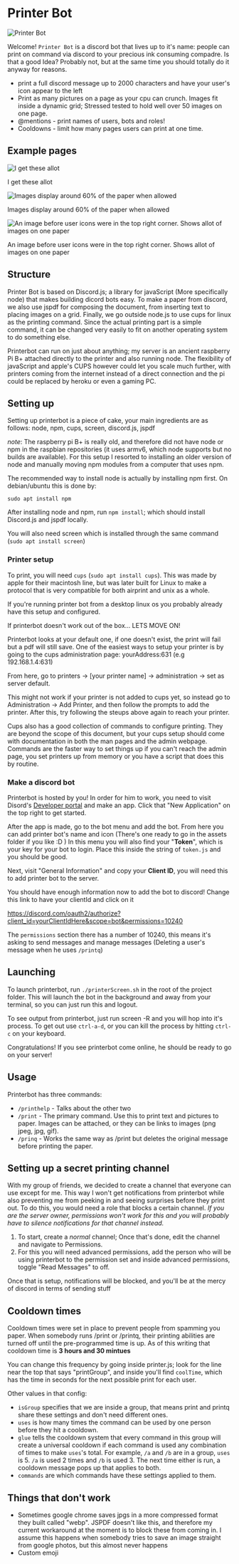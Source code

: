 # Printer Bot

![Printer Bot](./readmeAssets/printer.jpg)

Welcome! `Printer Bot` is a discord bot that lives up to it's name: people can print on command via discord to your precious ink consuming compadre. Is that a good Idea? Probably not, but at the same time you should totally do it anyway for reasons.

* print a full discord message up to 2000 characters and have your user's icon appear to the left
* Print as many pictures on a page as your cpu can crunch. Images fit inside a dynamic grid; Stressed tested to hold well over 50 images on one page.
* @mentions - print names of users, bots and roles!
* Cooldowns - limit how many pages users can print at one time.

## Example pages

![I get these allot](/readmeAssets/windexPoptart.jpeg)

I get these allot

![Images display around 60% of the paper when allowed](/readmeAssets/bigImage.jpeg)

Images display around 60% of the paper when allowed

![An image before user icons were in the top right corner. Shows allot of images on one paper](/readmeAssets/taohao.jpeg)

An image before user icons were in the top right corner. Shows allot of images on one paper


## Structure

Printer Bot is based on Discord.js; a library for javaScript (More specifically node) that makes building dicord bots easy. To make a paper from discord, we also use jspdf for composing the document, from inserting text to placing images on a grid. Finally, we go outside node.js to use cups for linux as the printing command. Since the actual printing part is a simple command, it can be changed very easily to fit on another operating system to do something else.

Printerbot can run on just about anything; my server is an ancient raspberry Pi B+ attached directly to the printer and also running node. The flexibility of javaScript and apple's CUPS however could let you scale much further, with printers coming from the internet instead of a direct connection and the pi could be replaced by heroku or even a gaming PC.

## Setting up

Setting up printerbot is a piece of cake, your main ingredients are as follows: node, npm, cups, screen, discord.js, jspdf

*note*: The raspberry pi B+ is really old, and therefore did not have node or npm in the raspbian repositories (it uses armv6, which node supports but no builds are available). For this setup I resorted to installing an older version of node and manually moving npm modules from a computer that uses npm.

The recommended way to install node is actually by installing npm first. On debian/ubuntu this is done by:

`sudo apt install npm`

After installing node and npm, run `npm install`; which should install Discord.js and jspdf locally.

You will also need screen which is installed through the same command (`sudo apt install screen`)

### Printer setup

To print, you will need `cups` (`sudo apt install cups`). This was made by apple for their macintosh line, but was later built for Linux to make a protocol that is very compatible for both airprint and unix as a whole.

If you're running printer bot from a desktop linux os you probably already have this setup and configured.

If printerbot doesn't work out of the box... LETS MOVE ON!

Printerbot looks at your default one, if one doesn't exist, the print will fail but a pdf will still save. One of the easiest ways to setup your printer is by going to the cups administration page: yourAddress:631 (e.g 192.168.1.4:631)

From here, go to printers -> [your printer name] -> administration -> set as server default.

This might not work if your printer is not added to cups yet, so instead go to Administration -> Add Printer, and then follow the prompts to add the printer. After this, try following the steups above again to reach your printer.

Cups also has a good collection of commands to configure printing. They are beyond the scope of this document, but your cups setup should come with documentation in both the man pages and the admin webpage. Commands are the faster way to set things up if you can't reach the admin page, you set printers up from memory or you have a script that does this by routine.

### Make a discord bot

Printerbot is hosted by you! In order for him to work, you need to visit Disord's [Developer portal](https://discord.com/developers/applications) and make an app. Click that "New Application" on the top right to get started.

After the app is made, go to the bot menu and add the bot. From here you can add printer bot's name and icon (There's one ready to go in the assets folder if you like :D ) In this menu you will also find your "**Token**", which is your key for your bot to login. Place this inside the string of `token.js` and you should be good.

Next, visit "General Information" and copy your **Client ID**, you will need this to add printer bot to the server.

You should have enough information now to add the bot to discord! Change this link to have your clientId and click on it

https://discord.com/oauth2/authorize?client_id=yourClientIdHere&scope=bot&permissions=10240

The `permissions` section there has a number of 10240, this means it's asking to send messages and manage messages (Deleting a user's message when he uses `/printq`)

## Launching

To launch printerbot, run `./printerScreen.sh` in the root of the project folder. This will launch the bot in the background and away from your terminal, so you can just run this and logout.

To see output from printerbot, just run screen -R and you will hop into it's process. To get out use `ctrl-a-d`, or you can kill the process by hitting `ctrl-c` on your keyboard.

Congratulations! If you see printerbot come online, he should be ready to go on your server!

## Usage

Printerbot has three commands:

* `/printhelp` - Talks about the other two
* `/print` - The primary command. Use this to print text and pictures to paper. Images can be attached, or they can be links to images (png jpeg, jpg, gif).
* `/prinq` - Works the same way as /print but deletes the original message before printing the paper.

## Setting up a secret printing channel

With my group of friends, we decided to create a channel that everyone can use except for me. This way I won't get notifications from printerbot while also preventing me from peeking in and seeing surprises before they print out. To do this, you would need a role that blocks a certain channel. *If you are the server owner, permissions won't work for this and you will probably have to silence notifications for that channel instead.*

1. To start, create a *normal* channel; Once that's done, edit the channel and navigate to Permissions.
1. For this you will need advanced permissions, add the person who will be using printerbot to the permission set and inside advanced permissions, toggle "Read Messages" to off.

Once that is setup, notifications will be blocked, and you'll be at the mercy of discord in terms of sending stuff

## Cooldown times

Cooldown times were set in place to prevent people from spamming you paper. When somebody runs /print or /printq, their printing abilities are turned off until the pre-programmed time is up. As of this writing that cooldown time is **3 hours and 30 mintues**

You can change this frequency by going inside printer.js; look for the line near the top that says "printGroup", and inside you'll find `coolTime`, which has the time in seconds for the next possible print for each user.

Other values in that config:
* `isGroup` specifies that we are inside a group, that means print and printq share these settings and don't need different ones.
* `uses` is how many times the command can be used by one person before they hit a cooldown.
* `glue` tells the cooldown system that every command in this group will create a universal cooldown if each command is used any combination of times to make `uses`'s total. For example, `/a` and `/b` are in a group, `uses` is 5. `/a` is used 2 times and `/b` is used 3. The next time either is run, a cooldown message pops up that applies to both.
* `commands` are which commands have these settings applied to them.

## Things that don't work

* Sometimes google chrome saves jpgs in a more compressed format they built called "webp". JSPDF doesn't like this, and therefore my current workaround at the moment is to block these from coming in. I assume this happens when somebody tries to save an image straight from google photos, but this almost never happens
* Custom emoji
